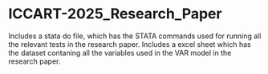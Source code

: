 # ICCART-2025_Research_Paper

Includes a stata do file, which has the STATA commands used for running all the relevant tests in the research paper.
Includes a excel sheet which has the dataset contaning all the variables used in the VAR model in the research paper.
